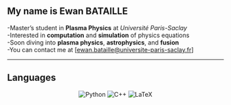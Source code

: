 ## My name is Ewan BATAILLE

-Master’s student in **Plasma Physics** at *Université Paris-Saclay*  
-Interested in **computation** and **simulation** of physics equations  
-Soon diving into **plasma physics**, **astrophysics**, and **fusion**  
-You can contact me at [ewan.bataille@universite-paris-saclay.fr]

---

## Languages

<p align="center">
  <img src="https://img.shields.io/badge/Python-3776AB?style=for-the-badge&logo=python&logoColor=white" alt="Python"/>
  <img src="https://img.shields.io/badge/C++-00599C?style=for-the-badge&logo=c%2b%2b&logoColor=white" alt="C++"/>
  <img src="https://img.shields.io/badge/LaTeX-47A141?style=for-the-badge&logo=latex&logoColor=white" alt="LaTeX"/>
</p>
